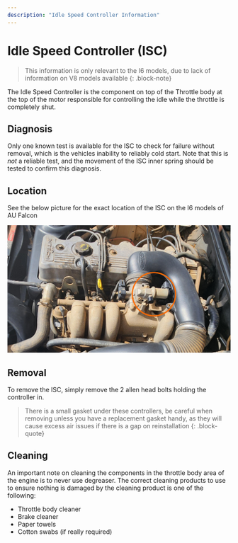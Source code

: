 ```yaml
---
description: "Idle Speed Controller Information"
---
```


# Idle Speed Controller (ISC)

> This information is only relevant to the I6 models, due to lack of information on V8 models available
{: .block-note}

The Idle Speed Controller is the component on top of the Throttle body at the top of the motor responsible for controlling the idle while the throttle is completely shut.

## Diagnosis

Only one known test is available for the ISC to check for failure without removal, which is the vehicles inability to reliably cold start. Note that this is *not* a reliable test, and the movement of the ISC inner spring should be tested to confirm this diagnosis.

## Location

See the below picture for the exact location of the ISC on the I6 models of AU Falcon

![ISC Location](./isc-location.jpg)

## Removal

To remove the ISC, simply remove the 2 allen head bolts holding the controller in.

<!-- TODO add the allen key size -->

> There is a small gasket under these controllers, be careful when removing unless you have a replacement gasket handy, as they will cause excess air issues if there is a gap on reinstallation
{: .block-quote}

## Cleaning

An important note on cleaning the components in the throttle body area of the engine is to <span class="bad-highlight">never use degreaser</span>. The correct cleaning products to use to ensure nothing is damaged by the cleaning product is one of the following:

- Throttle body cleaner
- Brake cleaner
- Paper towels
- Cotton swabs (if really required)